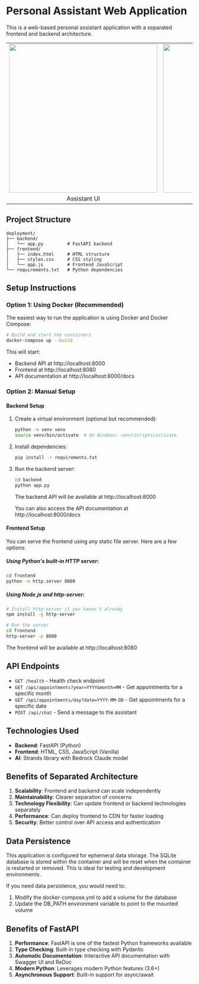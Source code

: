 # Personal Assistant Web Application

This is a web-based personal assistant application with a separated frontend and backend architecture.


<table>
  <tr>
    <td><img src="./image/1.jpg" width="400" /></td>
    <td><img src="./image/2.jpg" width="400" /></td>
  </tr>
  <tr>
    <td align="center">Assistant UI</td>
    <td align="center">Calender UI</td>
  </tr>
</table>

## Project Structure

```
deployment/
├── backend/
│   └── app.py         # FastAPI backend
├── frontend/
│   ├── index.html     # HTML structure
│   ├── styles.css     # CSS styling
│   └── app.js         # Frontend JavaScript
└── requirements.txt   # Python dependencies
```

## Setup Instructions

### Option 1: Using Docker (Recommended)

The easiest way to run the application is using Docker and Docker Compose:

```bash
# Build and start the containers
docker-compose up --build
```

This will start:
- Backend API at http://localhost:8000
- Frontend at http://localhost:8080
- API documentation at http://localhost:8000/docs

### Option 2: Manual Setup

#### Backend Setup

1. Create a virtual environment (optional but recommended):
   ```bash
   python -m venv venv
   source venv/bin/activate  # On Windows: venv\Scripts\activate
   ```

2. Install dependencies:
   ```bash
   pip install -r requirements.txt
   ```

3. Run the backend server:
   ```bash
   cd backend
   python app.py
   ```
   
   The backend API will be available at http://localhost:8000
   
   You can also access the API documentation at http://localhost:8000/docs

#### Frontend Setup

You can serve the frontend using any static file server. Here are a few options:

##### Using Python's built-in HTTP server:
```bash
cd frontend
python -m http.server 8080
```

##### Using Node.js and http-server:
```bash
# Install http-server if you haven't already
npm install -g http-server

# Run the server
cd frontend
http-server -p 8080
```

The frontend will be available at http://localhost:8080

## API Endpoints

- `GET /health` - Health check endpoint
- `GET /api/appointments?year=YYYY&month=MM` - Get appointments for a specific month
- `GET /api/appointments/day?date=YYYY-MM-DD` - Get appointments for a specific date
- `POST /api/chat` - Send a message to the assistant

## Technologies Used

- **Backend**: FastAPI (Python)
- **Frontend**: HTML, CSS, JavaScript (Vanilla)
- **AI**: Strands library with Bedrock Claude model

## Benefits of Separated Architecture

1. **Scalability**: Frontend and backend can scale independently
2. **Maintainability**: Clearer separation of concerns
3. **Technology Flexibility**: Can update frontend or backend technologies separately
4. **Performance**: Can deploy frontend to CDN for faster loading
5. **Security**: Better control over API access and authentication

## Data Persistence

This application is configured for ephemeral data storage. The SQLite database is stored within the container and will be reset when the container is restarted or removed. This is ideal for testing and development environments.

If you need data persistence, you would need to:
1. Modify the docker-compose.yml to add a volume for the database
2. Update the DB_PATH environment variable to point to the mounted volume

## Benefits of FastAPI

1. **Performance**: FastAPI is one of the fastest Python frameworks available
2. **Type Checking**: Built-in type checking with Pydantic
3. **Automatic Documentation**: Interactive API documentation with Swagger UI and ReDoc
4. **Modern Python**: Leverages modern Python features (3.6+)
5. **Asynchronous Support**: Built-in support for async/await